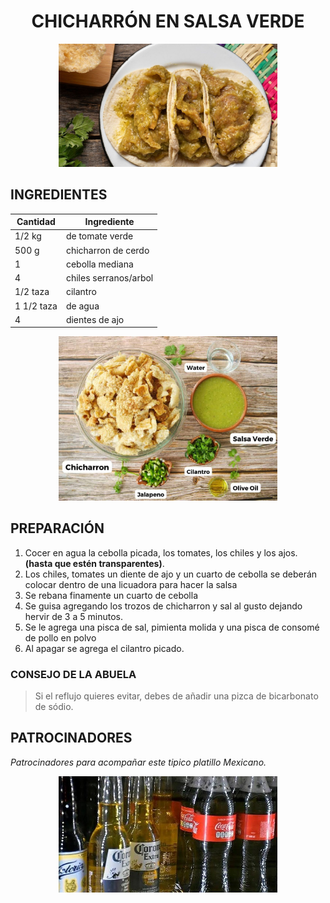 # <div align="center"> CHICHARRÓN EN SALSA VERDE </div>  

<p align="center">
<img src="images/chicharron.jpg" width="350">
</p>

## INGREDIENTES  
<div align="center">

| Cantidad       | Ingrediente             |
|----------------|-------------------------|
| 1/2 kg         | de tomate verde         |
|  500 g         | chicharron de cerdo     |
|   1            | cebolla mediana         |
|   4            | chiles serranos/arbol   |
| 1/2 taza       | cilantro                |
| 1 1/2 taza     | de agua                 |
| 4              | dientes de ajo          |        

</div>

<p align="center">
<img src="images/ingredientes.jpg" width="350">
</p>

## PREPARACIÓN

 
 1. Cocer en agua la cebolla picada, los tomates, los chiles y los ajos.  __(hasta que estén transparentes)__.
 2. Los chiles, tomates un diente de ajo y un cuarto de cebolla se deberán colocar dentro de una licuadora para hacer la salsa
 3. Se rebana finamente un cuarto de cebolla
 4. Se guisa agregando los trozos de chicharron y sal al gusto dejando hervir de 3 a 5 minutos.
 5. Se le agrega una pisca de sal, pimienta molida y una pisca de consomé de pollo en polvo
 6. Al apagar se agrega el cilantro picado.

 ### CONSEJO DE LA ABUELA
 > Si el reflujo quieres evitar, debes de añadir una pizca de bicarbonato de sódio. 

## PATROCINADORES

_Patrocinadores para acompañar este tipico platillo Mexicano._ 

<p align="center">
<img src="images/patrocinadores.jpg" width="350">
</p>


